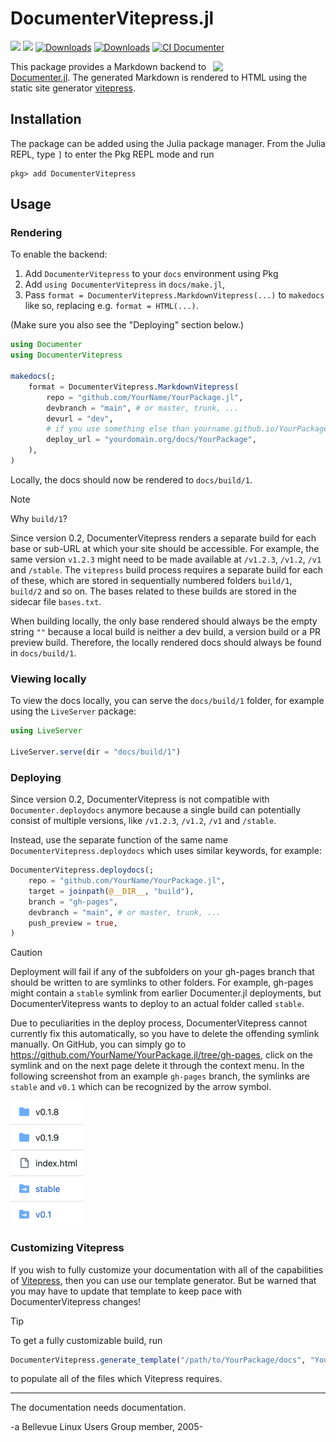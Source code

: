 # DocumenterVitepress.jl
[![](https://img.shields.io/badge/docs-stable-blue.svg)](https://luxdl.github.io/DocumenterVitepress.jl/stable/)
[![](https://img.shields.io/badge/docs-dev-blue.svg)](https://luxdl.github.io/DocumenterVitepress.jl/dev/)
[![Downloads](https://img.shields.io/badge/dynamic/json?url=http%3A%2F%2Fjuliapkgstats.com%2Fapi%2Fv1%2Fmonthly_downloads%2FDocumenterVitepress&query=total_requests&suffix=%2Fmonth&label=Downloads)](https://juliapkgstats.com/pkg/DocumenterVitepress)
[![Downloads](https://img.shields.io/badge/dynamic/json?url=http%3A%2F%2Fjuliapkgstats.com%2Fapi%2Fv1%2Ftotal_downloads%2FDocumenterVitepress&query=total_requests&&label=Total%20Downloads)](https://juliapkgstats.com/pkg/DocumenterVitepress)
[![CI Documenter](https://github.com/LuxDL/DocumenterVitepress.jl/actions/workflows/Documenter.yml/badge.svg)](https://github.com/LuxDL/DocumenterVitepress.jl/actions/workflows/Documenter.yml)

<img src="https://luxdl.github.io/DocumenterVitepress.jl/stable/logo.png" align="right" style="padding-left:10px;" width="180"/>

This package provides a Markdown backend to [Documenter.jl](https://documenter.juliadocs.org/stable/).
The generated Markdown is rendered to HTML using the static site generator [vitepress](https://vitepress.dev/).

## Installation

The package can be added using the Julia package manager. From the Julia REPL, type `]` to enter the Pkg REPL mode and run

```shell
pkg> add DocumenterVitepress
```

## Usage

### Rendering

To enable the backend:
1. Add `DocumenterVitepress` to your `docs` environment using Pkg
2. Add `using DocumenterVitepress` in `docs/make.jl`,
3. Pass `format = DocumenterVitepress.MarkdownVitepress(...)` to `makedocs` like so, replacing e.g. `format = HTML(...)`.

(Make sure you also see the "Deploying" section below.)

```julia
using Documenter
using DocumenterVitepress

makedocs(;
    format = DocumenterVitepress.MarkdownVitepress(
        repo = "github.com/YourName/YourPackage.jl",
        devbranch = "main", # or master, trunk, ...
        devurl = "dev",
        # if you use something else than yourname.github.io/YourPackage.jl
        deploy_url = "yourdomain.org/docs/YourPackage",
    ),
)
```

Locally, the docs should now be rendered to `docs/build/1`.

> [!NOTE]
> Why `build/1`?
> 
> Since version 0.2, DocumenterVitepress renders a separate build for each base or sub-URL at which your site
> should be accessible. For example, the same version `v1.2.3` might need to be made available at `/v1.2.3`, `/v1.2`, `/v1` and `/stable`.
> The `vitepress` build process requires a separate build for each of these, which are stored in sequentially numbered
> folders `build/1`, `build/2` and so on. The bases related to these builds are stored in the sidecar file `bases.txt`.
> 
> When building locally, the only base rendered should always be the empty string `""` because a local build is neither a dev build, a version build
> or a PR preview build. Therefore, the locally rendered docs should always be found in `docs/build/1`.


### Viewing locally

To view the docs locally, you can serve the `docs/build/1` folder, for example using the `LiveServer` package:

```julia
using LiveServer

LiveServer.serve(dir = "docs/build/1")
```

### Deploying

Since version 0.2, DocumenterVitepress is not compatible with `Documenter.deploydocs` anymore because a single build can potentially
consist of multiple versions, like `/v1.2.3`, `/v1.2`, `/v1` and `/stable`.

Instead, use the separate function of the same name `DocumenterVitepress.deploydocs` which uses similar keywords, for example:

```julia
DocumenterVitepress.deploydocs(;
    repo = "github.com/YourName/YourPackage.jl",
    target = joinpath(@__DIR__, "build"),
    branch = "gh-pages",
    devbranch = "main", # or master, trunk, ...
    push_preview = true,
)
```

> [!CAUTION]  
> Deployment will fail if any of the subfolders on your gh-pages branch that should be written to are symlinks to other folders.
> For example, gh-pages might contain a `stable` symlink from earlier Documenter.jl deployments, but DocumenterVitepress wants
> to deploy to an actual folder called `stable`.
> 
> Due to peculiarities in the deploy process, DocumenterVitepress cannot currently fix this automatically, so you have to delete
> the offending symlink manually. On GitHub, you can simply go to https://github.com/YourName/YourPackage.jl/tree/gh-pages, click on
> the symlink and on the next page delete it through the context menu. In the following screenshot from an example `gh-pages` branch,
> the symlinks are `stable` and `v0.1` which can be recognized by the arrow symbol.
> 
> <img src="symlinks.png" width="116" alt="Screenshot of symlinks">


### Customizing Vitepress

If you wish to fully customize your documentation with all of the capabilities of [Vitepress](https://vitepress.dev), 
then you can use our template generator.  But be warned that you may have to update that template to keep pace with 
DocumenterVitepress changes!

> [!TIP]
> To get a fully customizable build, run 
> ```julia 
> DocumenterVitepress.generate_template("/path/to/YourPackage/docs", "YourPackage")
> ```
> to populate all of the files which Vitepress requires.

***

The documentation needs documentation.

-a Bellevue Linux Users Group member, 2005-
